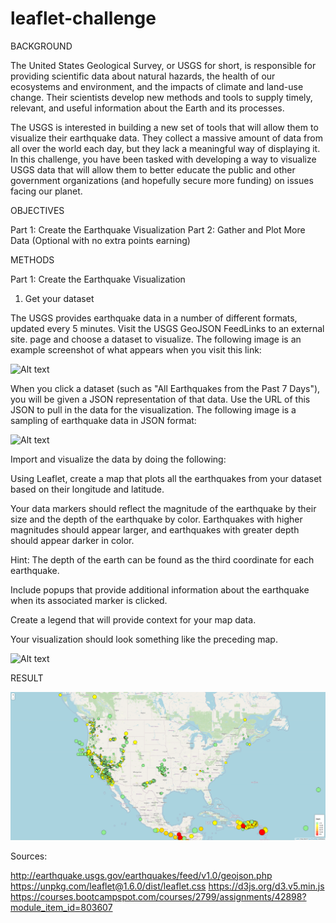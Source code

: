 # leaflet-challenge

BACKGROUND


The United States Geological Survey, or USGS for short, is responsible for providing scientific data about natural hazards, the health of our ecosystems and environment, and the impacts of climate and land-use change. Their scientists develop new methods and tools to supply timely, relevant, and useful information about the Earth and its processes.

The USGS is interested in building a new set of tools that will allow them to visualize their earthquake data. They collect a massive amount of data from all over the world each day, but they lack a meaningful way of displaying it. In this challenge, you have been tasked with developing a way to visualize USGS data that will allow them to better educate the public and other government organizations (and hopefully secure more funding) on issues facing our planet.

OBJECTIVES

Part 1: Create the Earthquake Visualization
Part 2: Gather and Plot More Data (Optional with no extra points earning)

METHODS

Part 1: Create the Earthquake Visualization

1. Get your dataset

The USGS provides earthquake data in a number of different formats, updated every 5 minutes. Visit the USGS GeoJSON FeedLinks to an external site. page and choose a dataset to visualize. The following image is an example screenshot of what appears when you visit this link:

![Alt text](https://static.bc-edx.com/data/dl-1-2/m15/lms/img/3-Data.jpg)

When you click a dataset (such as "All Earthquakes from the Past 7 Days"), you will be given a JSON representation of that data. Use the URL of this JSON to pull in the data for the visualization. The following image is a sampling of earthquake data in JSON format:

![Alt text](https://static.bc-edx.com/data/dl-1-2/m15/lms/img/4-JSON.jpg)

Import and visualize the data by doing the following:

Using Leaflet, create a map that plots all the earthquakes from your dataset based on their longitude and latitude.

Your data markers should reflect the magnitude of the earthquake by their size and the depth of the earthquake by color. Earthquakes with higher magnitudes should appear larger, and earthquakes with greater depth should appear darker in color.

Hint: The depth of the earth can be found as the third coordinate for each earthquake.

Include popups that provide additional information about the earthquake when its associated marker is clicked.

Create a legend that will provide context for your map data.

Your visualization should look something like the preceding map.

![Alt text](https://static.bc-edx.com/data/dl-1-2/m15/lms/img/2-BasicMap.jpg)


RESULT

![Alt text](../result/LeafletMapData.png)


Sources:

http://earthquake.usgs.gov/earthquakes/feed/v1.0/geojson.php
https://unpkg.com/leaflet@1.6.0/dist/leaflet.css
https://d3js.org/d3.v5.min.js
https://courses.bootcampspot.com/courses/2799/assignments/42898?module_item_id=803607